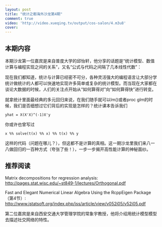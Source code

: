 ```yaml
---
layout: post
title: "统计之都海外沙龙第4期"
comment: true
video: 'http://video.xueqing.tv/output/cos-salon/4.m3u8'
cover:  
---
```


## 本期内容

本期沙龙第一位嘉宾是来自普度大学的邱怡轩，他分享的话题是“统计模型、数值计算与编程实现之间的关系”，又名“公式与代码之间隔了几本线性代数”：

现在我们都知道，统计与计算已经密不可分，各种灵活强大的编程语言让大部分学统计做统计的人都可以快速地实现许多简单或复杂的统计模型。而当现在大家都在谈论大数据的时候，人们的关注点开始从“如何算得对”向“如何算得快”进行转变。

就拿统计里面最经典的多元回归来说，在我们随手就可以lm()或者proc glm的时候，我们是否细想过它们背后的实现是怎样的？统计课本告诉我们 

`yhat = X(X'X)^(-1)X'y`

你或许也曾写过

`x %% solve(t(x) %% x) %% t(x) %% y`

这样的代码（问题在哪儿？），但这都不是计算的真相。这一期沙龙里我们来八一八做回归的一百种方式（夸张了些！），一步一步揭开高性能计算的神秘面纱。

## 推荐阅读

Matrix decompositions for regression analysis:  <http://pages.stat.wisc.edu/~st849-1/lectures/Orthogonal.pdf>

Fast and Elegant Numerical Linear Algebra Using the RcppEigen Package（第4节）: <http://www.jstatsoft.org/index.php/jss/article/view/v052i05/v52i05.pdf>

第二位嘉宾是来自西安交通大学管理学院的常象宇教授，他将介绍用统计模型模型去描述社交网络的特性。
